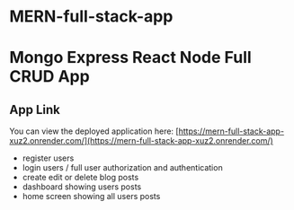 # MERN-full-stack-app
# Mongo Express React Node Full CRUD App

## App Link
You can view the deployed application here: [https://mern-full-stack-app-xuz2.onrender.com/](https://mern-full-stack-app-xuz2.onrender.com/)

- register users
- login users / full user authorization and authentication
- create edit or delete blog posts
- dashboard showing users posts
- home screen showing all users posts

